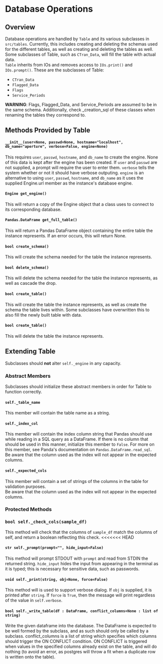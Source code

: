 # Database Operations

## Overview

Database operations are handled by `Table` and its various subclasses in
`src/tables`. Currently, this includes creating and deleting the schemas used
for the different tables, as well as creating and deleting the tables as well.
Some subclasses of Table, such as `CTran_Data`, will fill the table with actual
data.  
`Table` inherits from IOs and removes access to `IOs.print()` and
`IOs.prompt()`.
These are the subclasses of Table:  

- `CTran_Data`  
- `Flagged_Data`  
- `Flags`  
- `Service_Periods`

**WARNING**: Flags, Flagged_Data, and Service_Periods are assumed to be in the
same schema. Additionally, check _creation_sql of these classes when renaming
the tables they correspond to.

## Methods Provided by Table

#### `__init__(user=None, passwd=None, hostname="localhost", db_name="aperture", verbose=False, engine=None)`

This requires `user`, `passwd`, `hostname`, and `db_name` to create the engine.
None of this data is kept after the engine has been created. If `user` and
`passwd` are not supplied, a prompt will require the user to enter them.
`verbose` tells the system whether or not it should have verbose outputing.
`engine` is an alternative to using `user`, `passwd`, `hostname`, and
`db_name` as it uses the supplied Engine.url member as the instance's database
engine.

#### `Engine get_engine()`
This will return a copy of the Engine object that a class uses to connect to
its corresponding database.

#### `Pandas.DataFrame get_full_table()`
This will return a Pandas DataFrame object containing the entire table the
instance represents. If an error occurs, this will return None.

#### `bool create_schema()`
This will create the schema needed for the table the instance represents.

#### `bool delete_schema()`
This will delete the schema needed for the table the instance represents, as
well as cascade the drop.

#### `bool create_table()`
This will create the table the instance represents, as well as create the
schema the table lives within. Some subclasses have overwritten this to also
fill the newly built table with data.

#### `bool create_table()`
This will delete the table the instance represents.

## Extending Table

Subclasses should **not** alter `self._engine` in any capacity.

### Abstract Members

Subclasses should initialize these abstract members in order for Table to
function correctly.  

#### `self._table_name`
This member will contain the table name as a string.

#### `self._index_col`
This member will contain the index column string that Pandas should use while
reading in a SQL query as a DataFrame. If there is no column that should be
used in this manner, initialize this member to `False`. For more on this
member, see Panda's documentation on `Pandas.DataFrame.read_sql`.  
Be aware that the column used as the index will not appear in the expected
columns.

#### `self._expected_cols`
This member will contain a set of strings of the columns in the table for
validation purposes.  
Be aware that the column used as the index will not appear in the expected
columns.

### Protected Methods

### `bool self._check_cols(sample_df)`

This method will check that the columns of `sample_df` match the columns of
self, and return a boolean reflecting this check.
<<<<<<< HEAD

#### `str self._prompt(prompt="", hide_input=False)`

This method will prompt STDOUT with `prompt` and read from STDIN the returned
string. `hide_input` hides the input from appearing in the terminal as it is
typed; this is necessary for sensitive data, such as passwords.

#### `void self._print(string, obj=None, force=False)`

This method will is used to support verbose dialog. If `obj` is supplied, it is
printed after `string`. If `force` is `True`, then the message will print
regardless of the value in `self.verbose`.

#### `bool self._write_table(df : DataFrame, conflict_columns=None : list of string)`

Write the given dataframe into the database. The DataFrame is expected to
be well formed by the subclass, and as such should only be called by a
subclass.
conflict_columns is a list of string which specifies which columns should
trigger the ON CONFLICT condition. ON CONFLICT is triggered when values
in the specified columns already exist on the table, and will do nothing
(to avoid an error, as postgres will throw a fit when a duplicate row is
written onto the table).
